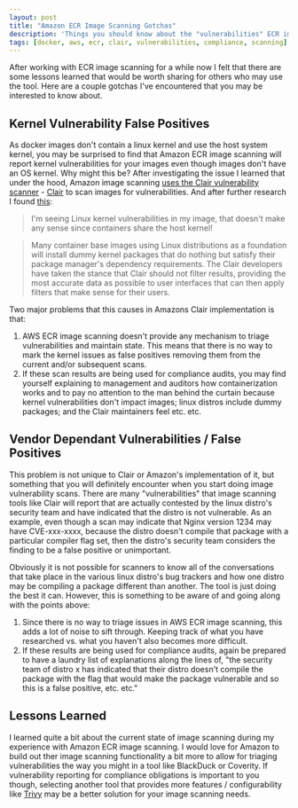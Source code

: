 ```yaml
---
layout: post
title: "Amazon ECR Image Scanning Gotchas"
description: 'Things you should know about the "vulnerabilities" ECR image scan results report'
tags: [docker, aws, ecr, clair, vulnerabilities, compliance, scanning]
---
```


After working with ECR image scanning for a while now I felt that there are
some lessons learned that would be worth sharing for others who may use the tool. Here are a couple gotchas I've encountered that you may be interested to know about.

## Kernel Vulnerability False Positives

As docker images don't contain a linux kernel and use the host system kernel,
you may be surprised to find that Amazon ECR image scanning will report kernel vulnerabilities for your images even though images don't have an
OS kernel. Why might this be? After investigating the issue I learned that under
the hood, Amazon image scanning [uses the Clair vulnerability scanner](https://docs.aws.amazon.com/AmazonECR/latest/userguide/image-scanning.html) - [Clair](https://github.com/quay/clair) to scan images for vulnerabilities. And after further research I found [this](https://github.com/quay/clair/blob/master/Documentation/running-clair.md):

>I'm seeing Linux kernel vulnerabilities in my image, that doesn't make any sense since containers share the host kernel!

> Many container base images using Linux distributions as a foundation will install dummy kernel packages that do nothing but satisfy their package manager's dependency requirements. The Clair developers have taken the stance that Clair should not filter results, providing the most accurate data as possible to user interfaces that can then apply filters that make sense for their users.

Two major problems that this causes in Amazons Clair implementation is that:

1. AWS ECR image scanning doesn't provide any mechanism to triage vulnerabilities and maintain state. This means that there is no way to mark the kernel issues as false positives removing them from the current and/or subsequent scans.
2. If these scan results are being used for compliance audits, you may find
   yourself explaining to management and auditors how containerization works
  and to pay no attention to the man behind the curtain because kernel
  vulnerabilities don't impact images; linux distros include dummy
  packages; and the Clair maintainers feel etc. etc.

## Vendor Dependant Vulnerabilities / False Positives

This problem is not unique to Clair or Amazon's implementation of it, but
something that you will definitely encounter when you start doing image
vulnerability scans. There are many "vulnerabilities" that image scanning tools
like Clair will report that are actually contested by the linux distro's
security team and have indicated that the distro is not vulnerable. As an
example, even though a scan may indicate that Nginx version 1234 may have CVE-xxx-xxxx, because the
distro doesn't compile that package with a particular compiler flag set, then
the distro's security team considers the finding to be a false positive or
unimportant.

Obviously it is not possible for scanners to know all of the conversations that take place in the various linux distro's bug trackers and how one distro may be compiling a package different than another. The tool is just doing the best it can. However, this is something to be aware of and going along with the points above:

1. Since there is no way to triage issues in AWS ECR image scanning, this adds a
lot of noise to sift through. Keeping track of what you have researched
vs. what you haven't also becomes more difficult.
2. If these results are being used for compliance audits, again be prepared to
   have a laundry list of explanations along the lines of, "the security team of
   distro x has indicated that their distro doesn't compile the package with the
   flag that would make the package vulnerable and so this is a false
   positive, etc. etc."

## Lessons Learned

I learned quite a bit about the current state of image scanning during my
experience with Amazon ECR image scanning. I would love for
Amazon to build out ther image scanning functionality a bit more to allow for
triaging vulnerabilities the way you might in a tool like BlackDuck or Coverity.
If vulnerability reporting for compliance obligations is important to you though, selecting
another tool that provides more features / configurability like
[Trivy](https://github.com/aquasecurity/trivy) may be a better solution for your
image scanning needs.
